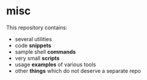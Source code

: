 # misc

This repository contains:

- several utilities
- code **snippets**
- sample shell **commands**
- very small **scripts**
- usage **examples** of various tools
- other **things** which do not deserve a separate repo
